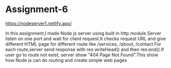 # Assignment-6

https://nodeserver1.netlify.app/

In this assignment,I made Node js server using built in http module.Server listen on one port and wait for client request.It checks request URL and give different HTML page for different route like /services, /about, /contact.For each route,server send response with res.writeHead() and then res.end().If user go to route not exist, server show "404 Page Not Found".This show how Node js can do routing and create simple web pages
